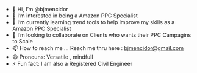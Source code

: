 - 👋 Hi, I’m @bjmencidor
- 👀 I’m interested in being a Amazon PPC Specialist
- 🌱 I’m currently learning trend tools to help improve my skills as a Amazon PPC Specialist
- 💞️ I’m looking to collaborate on Clients who wants their PPC Campagins to Scale
- 📫 How to reach me ... Reach me thru here : bjmencidor@gmail.com
- 😄 Pronouns: Versatile , mindfull
- ⚡ Fun fact: I am also a Registered Civil Engineer

<!---
bjmencidor/bjmencidor is a ✨ special ✨ repository because its `README.md` (this file) appears on your GitHub profile.
You can click the Preview link to take a look at your changes.
--->
